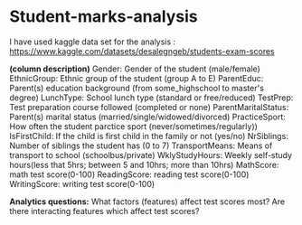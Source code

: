 # Student-marks-analysis

I have used kaggle data set for the analysis : https://www.kaggle.com/datasets/desalegngeb/students-exam-scores

**(column description)**
Gender: Gender of the student (male/female)
EthnicGroup: Ethnic group of the student (group A to E)
ParentEduc: Parent(s) education background (from some_highschool to master's degree)
LunchType: School lunch type (standard or free/reduced)
TestPrep: Test preparation course followed (completed or none)
ParentMaritalStatus: Parent(s) marital status (married/single/widowed/divorced)
PracticeSport: How often the student parctice sport (never/sometimes/regularly))
IsFirstChild: If the child is first child in the family or not (yes/no)
NrSiblings: Number of siblings the student has (0 to 7)
TransportMeans: Means of transport to school (schoolbus/private)
WklyStudyHours: Weekly self-study hours(less that 5hrs; between 5 and 10hrs; more than 10hrs)
MathScore: math test score(0-100)
ReadingScore: reading test score(0-100)
WritingScore: writing test score(0-100)


**Analytics questions:**
What factors (features) affect test scores most?
Are there interacting features which affect test scores?
